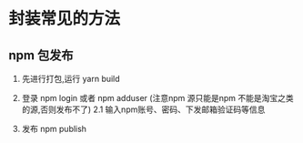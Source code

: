 # 封装常见的方法

## npm 包发布
1. 先进行打包,运行 yarn build
2. 登录 npm login 或者 npm adduser  (注意npm 源只能是npm 不能是淘宝之类的源,否则发布不了)
    2.1 输入npm账号、密码、下发邮箱验证码等信息
    
3. 发布 npm publish

